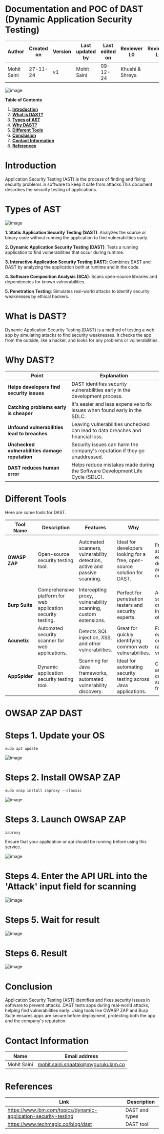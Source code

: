 #    **Documentation and POC of DAST (Dynamic Application Security Testing)**

| **Author**            | **Created on** | **Version** | **Last updated by**       | **Last edited on** | **Reviewer L0**  | **Reviewer L1**   | **Reviewer L2**   |
|-----------------------|----------------|-------------|---------------------------|---------------------|------------------|-------------------|----------------|
| Mohit Saini      |   27-11-24       | v1 | Mohit Saini          |     09-12-24            |Khushi & Shreya    |      |     |

![image](https://github.com/user-attachments/assets/4aa0c132-1fbb-45bc-ad5f-2a631586676a)




**Table of Contents**

1. [**Introduction**](#introduction)
2. [**What is DAST?**](#what-is-dast)
3. [**Types of AST**](#types-of-ast)
4. [**Why DAST?**](#why-dast)
5. [**Different Tools**](#different-tools)
6. [**Conclusion**](#conclusion)
7. [**Contact Information**](#contact-information)
8. [**References**](#references)



# Introduction
Application Security Testing (AST) is the process of finding and fixing security problems in software to keep it safe from attacks.This document describes the security testing of applications. 


# Types of AST

![image](https://github.com/user-attachments/assets/8ce0cc40-5f78-4ba2-8bcd-b3f622ac2692)

**1. Static Application Security Testing (SAST)**: Analyzes the source or binary code without running the application to find vulnerabilities early.

**2. Dynamic Application Security Testing (DAST)**: Tests a running application to find vulnerabilities that occur during runtime.

**3. Interactive Application Security Testing (IAST)**: Combines SAST and DAST by analyzing the application both at runtime and in the code.

**4. Software Composition Analysis (SCA)**: Scans open-source libraries and dependencies for known vulnerabilities.

**5. Penetration Testing**: Simulates real-world attacks to identify security weaknesses by ethical hackers.


# What is DAST?

Dynamic Application Security Testing (DAST) is a method of testing a web app by simulating attacks to find security weaknesses. It checks the app from the outside, like a hacker, and looks for any problems or vulnerabilities.

# Why DAST?

| **Point**                           | **Explanation**                                                                 |
|-------------------------------------|---------------------------------------------------------------------------------|
| **Helps developers find security issues** | DAST identifies security vulnerabilities early in the development process.     |
| **Catching problems early is cheaper** | It's easier and less expensive to fix issues when found early in the SDLC.     |
| **Unfound vulnerabilities lead to breaches** | Leaving vulnerabilities unchecked can lead to data breaches and financial loss. |
| **Unchecked vulnerabilities damage reputation** | Security issues can harm the company's reputation if they go unaddressed.     |
| **DAST reduces human error**        | Helps reduce mistakes made during the Software Development Life Cycle (SDLC).  |


# Different Tools
Here are some tools for DAST. 

| **Tool Name**                | **Description**                                                                 | **Features**                                                  | **Why**                                                   | **Pros**                                                            | **Cons**                                                            |
|------------------------------|---------------------------------------------------------------------------------|------------------------------------------------------------------|------------------------------------------------------------------|------------------------------------------------------------------|------------------------------------------------------------------|
| **OWASP ZAP**                 | Open-source security testing tool.                                              | Automated scanners, vulnerability detection, active and passive scanning. | Ideal for developers looking for a free, open-source solution for DAST. | Free, open-source, extensive documentation, active community. | Limited advanced features compared to paid tools. Can be complex to set up. |
| **Burp Suite**                | Comprehensive platform for web application security testing.                    | Intercepting proxy, vulnerability scanning, custom extensions.   | Perfect for penetration testers and security experts.           | Advanced scanning, customizable, integrates with other tools.   | Expensive, may require expertise to fully utilize.              |
| **Acunetix**                  | Automated security scanner for web applications.                                | Detects SQL injection, XSS, and other vulnerabilities.            | Great for quickly identifying common web vulnerabilities.       | Fast scanning, easy to use, covers a wide range of vulnerabilities. | Pricey, fewer customization options for advanced users.         |
| **AppSpider**                 | Dynamic application security testing tool.                                      | Scanning for Java frameworks, automated vulnerability discovery. | Ideal for automating security testing across Java applications. | Customizable, automates complex scans, supports Java frameworks. | High cost, can generate false positives if not tuned correctly.  |

# OWSAP ZAP DAST

# Steps 1. Update your OS
```
sudo apt update
```
![image](https://github.com/user-attachments/assets/25efe10a-a28c-43e0-93df-15433df596da)


# Steps 2. Install OWSAP ZAP
```
sudo snap install zaproxy --classic
```
![image](https://github.com/user-attachments/assets/ee3f6be2-2f44-4a2f-93d1-80ba231962ed)


# Steps 3. Launch OWSAP ZAP
```
zaproxy
```

Ensure that your application or api should be running before using this service.

![image](https://github.com/user-attachments/assets/a371523d-95e0-4d8b-88c1-44e3f3024146)

# Steps 4. Enter the API URL into the 'Attack' input field for scanning

![image](https://github.com/user-attachments/assets/08480cbc-13a6-4d47-9239-e7e1db242f0a)

# Steps 5. Wait for result
![image](https://github.com/user-attachments/assets/034011ce-c53e-439c-99c6-36c6c1f16d1e)


# Steps 6. Result

![image](https://github.com/user-attachments/assets/3fac393c-5c80-4bfb-af4e-58c12c0d3096)





# Conclusion

Application Security Testing (AST) identifies and fixes security issues in software to prevent attacks. DAST tests apps during real-world attacks, helping find vulnerabilities early. Using tools like OWASP ZAP and Burp Suite ensures apps are secure before deployment, protecting both the app and the company's reputation.

#  Contact Information


| **Name**    | **Email address**         |
|-------------|---------------------------|
| Mohit Saini | mohit.saini.snaatak@mygurukulam.co |


# References

| **Link** | **Description** |
|------------------------------------------------------|------------------|
| https://www.ibm.com/topics/dynamic-application-security-testing| DAST and types |
| https://www.techmagic.co/blog/dast| DAST tool |
